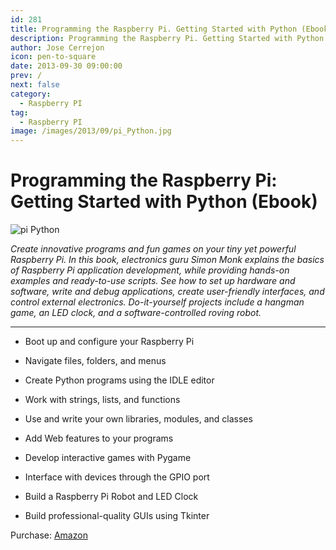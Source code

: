```yaml
---
id: 281
title: Programming the Raspberry Pi. Getting Started with Python (Ebook)
description: Programming the Raspberry Pi. Getting Started with Python (Ebook)
author: Jose Cerrejon
icon: pen-to-square
date: 2013-09-30 09:00:00
prev: /
next: false
category:
  - Raspberry PI
tag:
  - Raspberry PI
image: /images/2013/09/pi_Python.jpg
---
```


# Programming the Raspberry Pi: Getting Started with Python (Ebook)

![pi Python](/images/2013/09/pi_Python.jpg)

*Create innovative programs and fun games on your tiny yet powerful Raspberry Pi. In this book, electronics guru Simon Monk explains the basics of Raspberry Pi application development, while providing hands-on examples and ready-to-use scripts. See how to set up hardware and software, write and debug applications, create user-friendly interfaces, and control external electronics. Do-it-yourself projects include a hangman game, an LED clock, and a software-controlled roving robot.*

- - -
* Boot up and configure your Raspberry Pi

* Navigate files, folders, and menus

* Create Python programs using the IDLE editor

* Work with strings, lists, and functions

* Use and write your own libraries, modules, and classes

* Add Web features to your programs

* Develop interactive games with Pygame

* Interface with devices through the GPIO port

* Build a Raspberry Pi Robot and LED Clock

* Build professional-quality GUIs using Tkinter

Purchase: [Amazon](http://www.amazon.es/Programming-Raspberry-Pi-Getting-ebook/dp/B009XPYHHA)